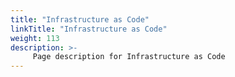 ```yaml
---
title: "Infrastructure as Code"
linkTitle: "Infrastructure as Code"
weight: 113
description: >-
     Page description for Infrastructure as Code
---
```


